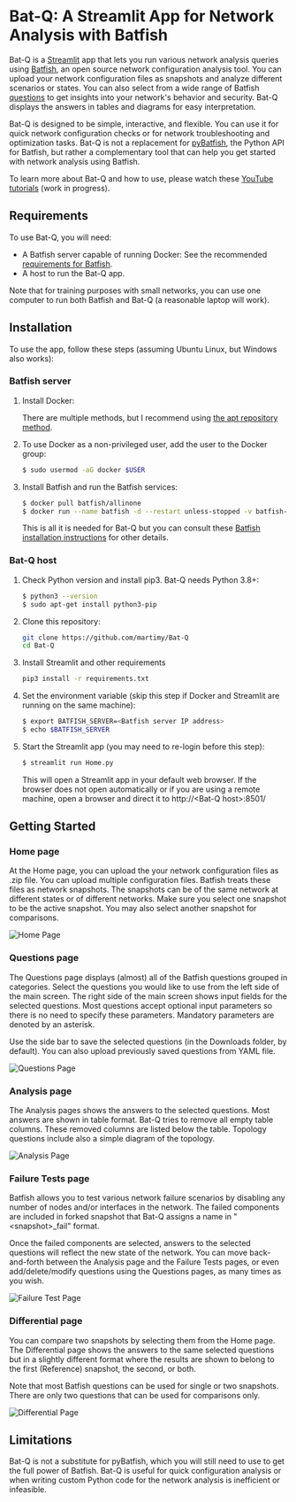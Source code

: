 # Bat-Q: A Streamlit App for Network Analysis with Batfish

Bat-Q is a [Streamlit](https://streamlit.io/) app that lets you run various network analysis queries using [Batfish](https://www.batfish.org/), an open source network configuration analysis tool. You can upload your network configuration files as snapshots and analyze different scenarios or states. You can also select from a wide range of Batfish [questions](https://pybatfish.readthedocs.io/en/latest/index.html) to get insights into your network's behavior and security. Bat-Q displays the answers in tables and diagrams for easy interpretation.

Bat-Q is designed to be simple, interactive, and flexible. You can use it for quick network configuration checks or for network troubleshooting and optimization tasks. Bat-Q is not a replacement for [pyBatfish](https://github.com/batfish/pybatfish), the Python API for Batfish, but rather a complementary tool that can help you get started with network analysis using Batfish.


To learn more about Bat-Q and how to use, please watch these [YouTube tutorials](https://www.youtube.com/playlist?list=PLcWqK41-5YzIpiT223KToro0iaTww-58t) (work in progress).

## Requirements

To use Bat-Q, you will need:

- A Batfish server capable of running Docker: See the recommended [requirements for Batfish](https://batfish.readthedocs.io/en/latest/system_req.html).
- A host to run the Bat-Q app.

Note that for training purposes with small networks, you can use one computer to run both Batfish and Bat-Q (a reasonable laptop will work).

## Installation

To use the app, follow these steps (assuming Ubuntu Linux, but Windows also works):

### Batfish server

1. Install Docker:

    There are multiple methods, but I recommend using [the apt repository method](https://docs.docker.com/engine/install/ubuntu/#install-using-the-repository).

2. To use Docker as a non-privileged user, add the user to the Docker group:

    ```bash
    $ sudo usermod -aG docker $USER
    ```

3. Install Batfish and run the Batfish services:

    ```bash
    $ docker pull batfish/allinone
    $ docker run --name batfish -d --restart unless-stopped -v batfish-data:/data -p 9997:9997 -p 9996:9996 batfish/allinone
    ```

    This is all it is needed for Bat-Q but you can consult these [Batfish installation instructions](https://github.com/batfish/batfish) for other details.

### Bat-Q host

1. Check Python version and install pip3. Bat-Q needs Python 3.8+:

    ```bash
    $ python3 --version
    $ sudo apt-get install python3-pip
    ```

1. Clone this repository:

    ```bash
    git clone https://github.com/martimy/Bat-Q
    cd Bat-Q
    ```

2. Install Streamlit and other requirements

    ```bash
    pip3 install -r requirements.txt
    ```

4. Set the environment variable (skip this step if Docker and Streamlit are running on the same machine):

    ```bash
    $ export BATFISH_SERVER=<Batfish server IP address>
    $ echo $BATFISH_SERVER
    ```

5. Start the Streamlit app (you may need to re-login before this step):

    ```bash
    $ streamlit run Home.py
    ```

    This will open a Streamlit app in your default web browser. If the browser does not open automatically or if you are using a remote machine, open a browser and direct it to http://\<Bat-Q host\>:8501/

## Getting Started


### Home page

At the Home page, you can upload the your network configuration files as .zip file. You can upload multiple configuration files. Batfish treats these files as network snapshots. The snapshots can be of the same network at different states or of different networks. Make sure you select one snapshot to be the active snapshot. You may also select another snapshot for comparisons.

![Home Page](pics/home_page.png)

### Questions page

The Questions page displays (almost) all of the Batfish questions grouped in categories. Select the questions you would like to use from the left side of the main screen. The right side of the main screen shows input fields for the selected questions. Most questions accept optional input parameters so there is no need to specify these parameters. Mandatory parameters are denoted by an asterisk.

Use the side bar to save the selected questions (in the Downloads folder, by default). You can also upload previously saved questions from YAML file.

![Questions Page](pics/questions_page.png)

### Analysis page

The Analysis pages shows the answers to the selected questions. Most answers are shown in table format. Bat-Q tries to remove all empty table columns. These removed columns are listed below the table. Topology questions include also a simple diagram of the topology.

![Analysis Page](pics/analysis_page.png)

### Failure Tests page

Batfish allows you to test various network failure scenarios by disabling any number of nodes and/or interfaces in the network. The failed components are included in forked snapshot that Bat-Q assigns a name in "\<snapshot>_fail" format.

Once the failed components are selected, answers to the selected questions will reflect the new state of the network. You can move back-and-forth between the Analysis page and the Failure Tests pages, or even add/delete/modify questions using the Questions pages, as many times as you wish.

![Failure Test Page](pics/failure_page.png)

### Differential page

You can compare two snapshots by selecting them from the Home page. The Differential page shows the answers to the same selected questions but in a slightly different format where the results are shown to belong to the first (Reference) snapshot, the second, or both.

Note that most Batfish questions can be used for single or two snapshots. There are only two questions that can be used for comparisons only.

![Differential Page](pics/differ_page.png)

## Limitations

Bat-Q is not a substitute for pyBatfish, which you will still need to use to get the full power of Batfish. Bat-Q is useful for quick configuration analysis or when writing custom Python code for the network analysis is inefficient or infeasible.
